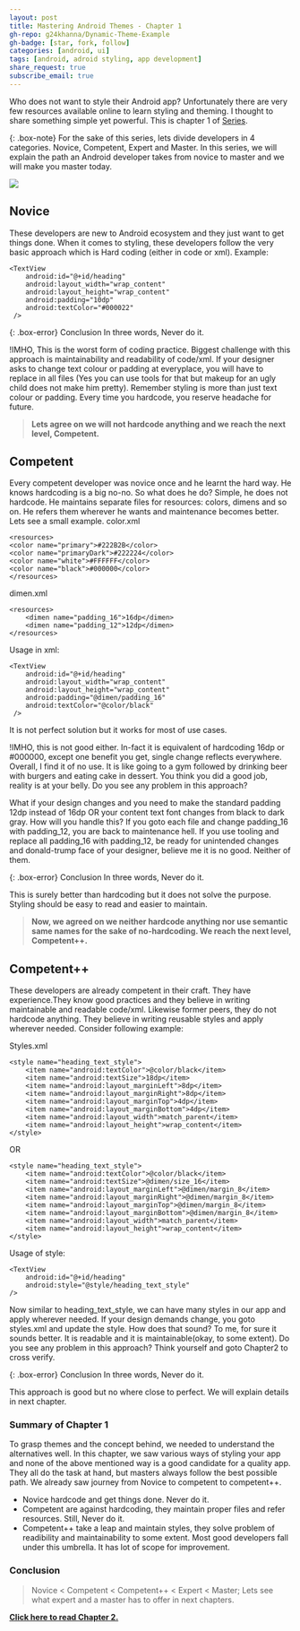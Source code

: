 ```yaml
---
layout: post
title: Mastering Android Themes - Chapter 1
gh-repo: g24khanna/Dynamic-Theme-Example
gh-badge: [star, fork, follow]
categories: [android, ui]
tags: [android, adroid styling, app development]
share_request: true
subscribe_email: true
---
```


Who does not want to style their Android app? Unfortunately there are very few resources available online to learn styling and theming. I thought to share something simple yet powerful. This is chapter 1 of [Series](/blogs/android/mastering-android-themes).

{: .box-note}
For the sake of this series, lets divide developers in 4 categories. Novice, Competent, Expert and Master. In this series, we will explain the path an Android developer takes from novice to master and we will make you master today.

![](https://cdn-images-1.medium.com/max/1600/1*Qjptdilv42CsLCrnoO_YaA.gif)

## Novice
These developers are new to Android ecosystem and they just want to get things done. When it comes to styling, these developers follow the very basic approach which is Hard coding (either in code or xml). Example:
~~~
<TextView
    android:id="@+id/heading"
    android:layout_width="wrap_content"
    android:layout_height="wrap_content"
    android:padding="10dp"
    android:textColor="#000022"
 />
 ~~~

{: .box-error}
Conclusion In three words, Never do it.

!IMHO, This is the worst form of coding practice. Biggest challenge with this approach is maintainability and readability of code/xml. If your designer asks to change text colour or padding at everyplace, you will have to replace in all files (Yes you can use tools for that but makeup for an ugly child does not make him pretty). Remember styling is more than just text colour or padding. Every time you hardcode, you reserve headache for future.

>**Lets agree on we will not hardcode anything and we reach the next level, Competent.**

## Competent
Every competent developer was novice once and he learnt the hard way. He knows hardcoding is a big no-no. So what does he do? Simple, he does not hardcode. He maintains separate files for resources: colors, dimens and so on. He refers them wherever he wants and maintenance becomes better. Lets see a small example.
color.xml
~~~
<resources>
<color name="primary">#222B2B</color>
<color name="primaryDark">#222224</color>
<color name="white">#FFFFFF</color>
<color name="black">#000000</color>
</resources>
~~~
dimen.xml
~~~
<resources>
    <dimen name="padding_16">16dp</dimen>
    <dimen name="padding_12">12dp</dimen>
</resources>
~~~
Usage in xml:
~~~
<TextView
    android:id="@+id/heading"
    android:layout_width="wrap_content"
    android:layout_height="wrap_content"
    android:padding="@dimen/padding_16"
    android:textColor="@color/black"
 />
 ~~~
It is not perfect solution but it works for most of use cases.

!IMHO, this is not good either. In-fact it is equivalent of hardcoding 16dp or #000000, except one benefit you get, single change reflects everywhere. Overall, I find it of no use. It is like going to a gym followed by drinking beer with burgers and eating cake in dessert. You think you did a good job, reality is at your belly. Do you see any problem in this approach?

What if your design changes and you need to make the standard padding 12dp instead of 16dp OR your content text font changes from black to dark gray. How will you handle this? If you goto each file and change padding_16 with padding_12, you are back to maintenance hell. If you use tooling and replace all padding_16 with padding_12, be ready for unintended changes and donald-trump face of your designer, believe me it is no good. Neither of them.

{: .box-error}
Conclusion In three words, Never do it.

This is surely better than hardcoding but it does not solve the purpose. Styling should be easy to read and easier to maintain.

>**Now, we agreed on we neither hardcode anything nor use semantic same names for the sake of no-hardcoding. We reach the next level, Competent++.**

## Competent++
These developers are already competent in their craft. They have experience.They know good practices and they believe in writing maintainable and readable code/xml. Likewise former peers, they do not hardcode anything. They believe in writing reusable styles and apply wherever needed. Consider following example:

Styles.xml
~~~
<style name="heading_text_style">
    <item name="android:textColor">@color/black</item>
    <item name="android:textSize">18dp</item>
    <item name="android:layout_marginLeft">8dp</item>
    <item name="android:layout_marginRight">8dp</item>
    <item name="android:layout_marginTop">4dp</item>
    <item name="android:layout_marginBottom">4dp</item>
    <item name="android:layout_width">match_parent</item>
    <item name="android:layout_height">wrap_content</item>
</style>
~~~
OR
~~~
<style name="heading_text_style">
    <item name="android:textColor">@color/black</item>
    <item name="android:textSize">@dimen/size_16</item>
    <item name="android:layout_marginLeft">@dimen/margin_8</item>
    <item name="android:layout_marginRight">@dimen/margin_8</item>
    <item name="android:layout_marginTop">@dimen/margin_8</item>
    <item name="android:layout_marginBottom">@dimen/margin_8</item>
    <item name="android:layout_width">match_parent</item>
    <item name="android:layout_height">wrap_content</item>
</style>
~~~
Usage of style:
~~~
<TextView
    android:id="@+id/heading"
    android:style="@style/heading_text_style"
/>
~~~

Now similar to heading_text_style, we can have many styles in our app and apply wherever needed. If your design demands change, you goto styles.xml and update the style. How does that sound? To me, for sure it sounds better. It is readable and it is maintainable(okay, to some extent). Do you see any problem in this approach? Think yourself and goto Chapter2 to cross verify.

{: .box-error}
Conclusion In three words, Never do it.

This approach is good but no where close to perfect. We will explain details in next chapter.

### Summary of Chapter 1
To grasp themes and the concept behind, we needed to understand the alternatives well. In this chapter, we saw various ways of styling your app and none of the above mentioned way is a good candidate for a quality app. They all do the task at hand, but masters always follow the best possible path. We already saw journey from Novice to competent to competent++.

* Novice hardcode and get things done. Never do it.
* Competent are against hardcoding, they maintain proper files and refer resources. Still, Never do it.
* Competent++ take a leap and maintain styles, they solve problem of readibility and maintainability to some extent. Most good developers fall under this umbrella. It has lot of scope for improvement.

### Conclusion
>Novice < Competent < Competent++ < Expert < Master; Lets see what expert and a master has to offer in next chapters.


**[Click here to read Chapter 2.](/blogs/android/ui/mastering-android-themes-chapter-2/)**